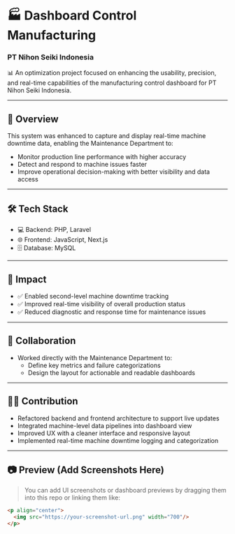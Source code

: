 # 🏭 Dashboard Control Manufacturing  
### PT Nihon Seiki Indonesia

📊 An optimization project focused on enhancing the usability, precision, and real-time capabilities of the manufacturing control dashboard for PT Nihon Seiki Indonesia.

---

## 🚀 Overview

This system was enhanced to capture and display real-time machine downtime data, enabling the Maintenance Department to:

- Monitor production line performance with higher accuracy  
- Detect and respond to machine issues faster  
- Improve operational decision-making with better visibility and data access  

---

## 🛠️ Tech Stack

- 💻 Backend: PHP, Laravel  
- 🌐 Frontend: JavaScript, Next.js  
- 🗄️ Database: MySQL  

---

## 🎯 Impact

- ✅ Enabled second-level machine downtime tracking  
- ✅ Improved real-time visibility of overall production status  
- ✅ Reduced diagnostic and response time for maintenance issues  

---

## 🤝 Collaboration

- Worked directly with the Maintenance Department to:
  - Define key metrics and failure categorizations  
  - Design the layout for actionable and readable dashboards  

---

## 🧑‍💻 Contribution

- Refactored backend and frontend architecture to support live updates  
- Integrated machine-level data pipelines into dashboard view  
- Improved UX with a cleaner interface and responsive layout  
- Implemented real-time machine downtime logging and categorization  

---

## 📷 Preview (Add Screenshots Here)

> You can add UI screenshots or dashboard previews by dragging them into this repo or linking them like:

```html
<p align="center">
  <img src="https://your-screenshot-url.png" width="700"/>
</p>
